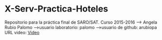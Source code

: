 # X-Serv-Practica-Hoteles
Repositorio para la práctica final de SARO/SAT. Curso 2015-2016 
--> Angela Rubio Palomo
-->usuario laboratorio: palomo
-->usuario de github: arubiopa
URL video: <a href="https://www.youtube.com/watch?v=Bh01LaxXuUM"> Video </a>
